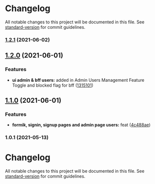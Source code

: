 # Changelog

All notable changes to this project will be documented in this file. See [standard-version](https://github.com/conventional-changelog/standard-version) for commit guidelines.

### [1.2.1](https://github.com/nu-c3lab/satyrn-ux/compare/v1.2.0...v1.2.1) (2021-06-02)

## [1.2.0](https://github.com/nu-c3lab/satyrn-ux/compare/v1.1.0...v1.2.0) (2021-06-01)


### Features

* **ui admin & bff users:** added in Admin Users Management Feature Toggle and blocked flag for bff ([1315101](https://github.com/nu-c3lab/satyrn-ux/commit/1315101e2f6a0377d93f92257ed2f80e3ba8a516))

## [1.1.0](https://github.com/nu-c3lab/satyrn-ux/compare/v1.0.1...v1.1.0) (2021-06-01)


### Features

* **formik, signin, signup pages and admin page users:** feat ([4c488ae](https://github.com/nu-c3lab/satyrn-ux/commit/4c488aec98ff70075d0917c437b1eec6ecc4b0f3))

### 1.0.1 (2021-05-13)

# Changelog

All notable changes to this project will be documented in this file. See [standard-version](https://github.com/conventional-changelog/standard-version) for commit guidelines.
